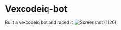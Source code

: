 # Vexcodeiq-bot
Built a vexcodeiq bot and raced it. 
![Screenshot (1126)](https://github.com/user-attachments/assets/2d274488-170f-4d6d-815f-1c509f28cd73)
